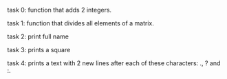 task 0: function that adds 2 integers.

task 1: function that divides all elements of a matrix.

task 2: print full name

task 3: prints a square

task 4: prints a text with 2 new lines after each of these characters: ., ? and :.